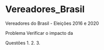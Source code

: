 # Vereadores_Brasil

 Vereadores do Brasil - Eleições 2016 e 2020

 Problema
 Verificar o impacto da 

 Questões
 1.
 2.
 3.


